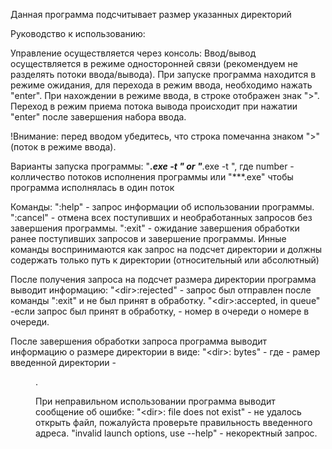 Данная программа подсчитывает размер указанных директорий

Руководство к использованию:

Управление осуществляется через консоль: 
Ввод/вывод осуществляется в режиме односторонней связи (рекомендуем не разделять потоки ввода/вывода).
При запуске программа находится в режиме ожидания, для перехода в режим ввода, необходимо нажать "enter".
При нахождении в режиме ввода, в строке отображен знак ">". Переход в режим приема потока вывода происходит
при нажатии "enter" после завершения набора ввода. 

!Внимание: перед вводом убедитесь, что строка помечанна знаком ">" (поток в режиме ввода).

Варианты запуска программы:
"***.exe -t <number>" or "***.exe -t <number>", где number - колличество потоков исполнения программы
 или "***.exe"  чтобы программа исполнялась в один поток

Команды:
":help" - запрос информации об использовании программы.
":cancel" - отмена всех поступивших и необработанных запросов без завершения программы.
":exit" - ожидание завершения обработки ранее поступивших запросов и завершение программы.
Инные команды воспринимаются как запрос на подсчет директории и должны содержать только путь 
к директории (относительный или абсолютный)

После получения запроса на подсчет размера директории программа выводит информацию:
"\<dir>\:rejected" - запрос был отправлен после команды ":exit" и не был принят в обработку.
"\<dir>\:accepted,<number> in queue" -если запрос был принят в обработку, <number> - номер в очереди
о номере в очереди.

После завершения обработки запроса программа выводит информацию о размере директории в виде:
"\<dir>\: <size> bytes" - где <size> - рамер введенной директории - <dir>.

При неправильном использовании программа выводит сообщение об ошибке:
"\<dir>\: file does not exist" - не удалось открыть файл, пожалуйста проверьте правильность введенного 
адреса.
"invalid launch options, use --help" - некоректный запрос.